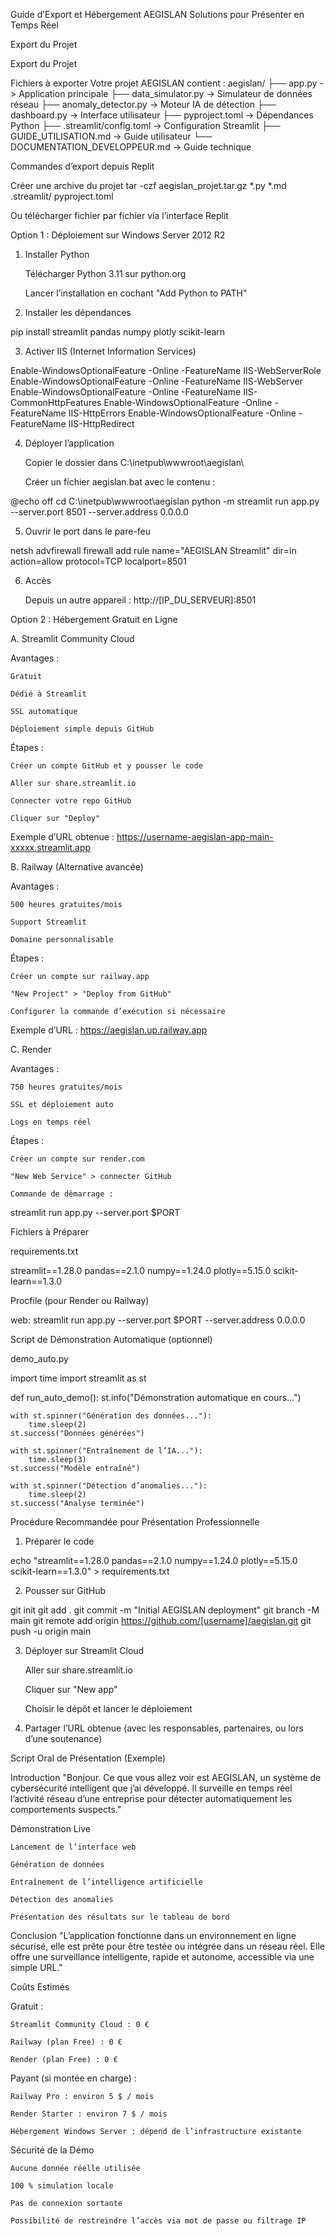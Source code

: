 Guide d’Export et Hébergement AEGISLAN
Solutions pour Présenter en Temps Réel

Export du Projet


  Export du Projet

 Fichiers à exporter
Votre projet AEGISLAN contient :
aegislan/
├── app.py                    -> Application principale
├── data_simulator.py         -> Simulateur de données réseau
├── anomaly_detector.py       -> Moteur IA de détection
├── dashboard.py              -> Interface utilisateur
├── pyproject.toml            -> Dépendances Python
├── .streamlit/config.toml    -> Configuration Streamlit
├── GUIDE_UTILISATION.md      -> Guide utilisateur
└── DOCUMENTATION_DEVELOPPEUR.md  -> Guide technique

Commandes d’export depuis Replit

 Créer une archive du projet
tar -czf aegislan_projet.tar.gz *.py *.md .streamlit/ pyproject.toml

 Ou télécharger fichier par fichier via l’interface Replit

Option 1 : Déploiement sur Windows Server 2012 R2

1. Installer Python

    Télécharger Python 3.11 sur python.org

    Lancer l’installation en cochant "Add Python to PATH"

2. Installer les dépendances

pip install streamlit pandas numpy plotly scikit-learn

3. Activer IIS (Internet Information Services)

Enable-WindowsOptionalFeature -Online -FeatureName IIS-WebServerRole
Enable-WindowsOptionalFeature -Online -FeatureName IIS-WebServer
Enable-WindowsOptionalFeature -Online -FeatureName IIS-CommonHttpFeatures
Enable-WindowsOptionalFeature -Online -FeatureName IIS-HttpErrors
Enable-WindowsOptionalFeature -Online -FeatureName IIS-HttpRedirect

4. Déployer l’application

    Copier le dossier dans C:\inetpub\wwwroot\aegislan\

    Créer un fichier aegislan.bat avec le contenu :

@echo off
cd C:\inetpub\wwwroot\aegislan
python -m streamlit run app.py --server.port 8501 --server.address 0.0.0.0

5. Ouvrir le port dans le pare-feu

netsh advfirewall firewall add rule name="AEGISLAN Streamlit" dir=in action=allow protocol=TCP localport=8501

6. Accès

    Depuis un autre appareil : http://[IP_DU_SERVEUR]:8501

Option 2 : Hébergement Gratuit en Ligne

A. Streamlit Community Cloud

Avantages :

    Gratuit

    Dédié à Streamlit

    SSL automatique

    Déploiement simple depuis GitHub

Étapes :

    Créer un compte GitHub et y pousser le code

    Aller sur share.streamlit.io

    Connecter votre repo GitHub

    Cliquer sur "Deploy"

Exemple d’URL obtenue :
https://username-aegislan-app-main-xxxxx.streamlit.app

B. Railway (Alternative avancée)

Avantages :

    500 heures gratuites/mois

    Support Streamlit

    Domaine personnalisable

Étapes :

    Créer un compte sur railway.app

    "New Project" > "Deploy from GitHub"

    Configurer la commande d’exécution si nécessaire

Exemple d’URL :
https://aegislan.up.railway.app

C. Render

Avantages :

    750 heures gratuites/mois

    SSL et déploiement auto

    Logs en temps réel

Étapes :

    Créer un compte sur render.com

    "New Web Service" > connecter GitHub

    Commande de démarrage :

streamlit run app.py --server.port $PORT

Fichiers à Préparer

requirements.txt

streamlit==1.28.0
pandas==2.1.0
numpy==1.24.0
plotly==5.15.0
scikit-learn==1.3.0

Procfile (pour Render ou Railway)

web: streamlit run app.py --server.port $PORT --server.address 0.0.0.0

Script de Démonstration Automatique (optionnel)

demo_auto.py

import time
import streamlit as st

def run_auto_demo():
    st.info("Démonstration automatique en cours...")

    with st.spinner("Génération des données..."):
        time.sleep(2)
    st.success("Données générées")

    with st.spinner("Entraînement de l’IA..."):
        time.sleep(3)
    st.success("Modèle entraîné")

    with st.spinner("Détection d’anomalies..."):
        time.sleep(2)
    st.success("Analyse terminée")

Procédure Recommandée pour Présentation Professionnelle

1. Préparer le code

echo "streamlit==1.28.0
pandas==2.1.0
numpy==1.24.0
plotly==5.15.0
scikit-learn==1.3.0" > requirements.txt

2. Pousser sur GitHub

git init
git add .
git commit -m "Initial AEGISLAN deployment"
git branch -M main
git remote add origin https://github.com/[username]/aegislan.git
git push -u origin main

3. Déployer sur Streamlit Cloud

    Aller sur share.streamlit.io

    Cliquer sur "New app"

    Choisir le dépôt et lancer le déploiement

4. Partager l’URL obtenue
(avec les responsables, partenaires, ou lors d’une soutenance)

Script Oral de Présentation (Exemple)

Introduction
"Bonjour. Ce que vous allez voir est AEGISLAN, un système de cybersécurité intelligent que j’ai développé. Il surveille en temps réel l’activité réseau d’une entreprise pour détecter automatiquement les comportements suspects."

Démonstration Live

    Lancement de l’interface web

    Génération de données

    Entraînement de l’intelligence artificielle

    Détection des anomalies

    Présentation des résultats sur le tableau de bord

Conclusion
"L’application fonctionne dans un environnement en ligne sécurisé, elle est prête pour être testée ou intégrée dans un réseau réel. Elle offre une surveillance intelligente, rapide et autonome, accessible via une simple URL."

Coûts Estimés

Gratuit :

    Streamlit Community Cloud : 0 €

    Railway (plan Free) : 0 €

    Render (plan Free) : 0 €

Payant (si montée en charge) :

    Railway Pro : environ 5 $ / mois

    Render Starter : environ 7 $ / mois

    Hébergement Windows Server : dépend de l’infrastructure existante

Sécurité de la Démo

    Aucune donnée réelle utilisée

    100 % simulation locale

    Pas de connexion sortante

    Possibilité de restreindre l’accès via mot de passe ou filtrage IP

